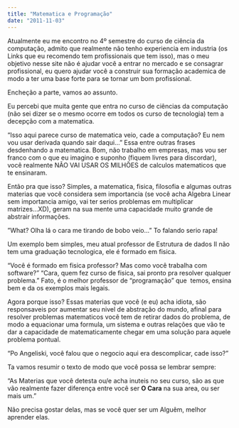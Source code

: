 ```yaml
---
title: "Matematica e Programação"
date: "2011-11-03"
---
```


Atualmente eu me encontro no 4º semestre do curso de ciência da computação, admito que realmente não tenho experiencia em industria (os Links que eu recomendo tem profissionais que tem isso), mas o meu objetivo nesse site não é ajudar você a entrar no mercado e se consagrar profissional, eu quero ajudar você a construir sua formação academica de modo a ter uma base forte para se tornar um bom profissional. 

Encheção a parte, vamos ao assunto. 

Eu percebi que muita gente que entra no curso de ciências da computação (não sei dizer se o mesmo ocorre em todos os curso de tecnologia) tem a decepção com a matematica. 

“Isso aqui parece curso de matematica veio, cade a computação? Eu nem vou usar derivada quando sair daqui...” 
Essa entre outras frases desdenhando a matematica. Bom, não trabalho em empresas, mas vou ser franco com o que eu imagino e suponho (fiquem livres para discordar), você realmente NÃO VAI USAR OS MILHÕES de calculos matematicos que te ensinaram. 

Então pra que isso? Simples, a matematica, fisica, filosofia e algumas outras materias que você considera sem importancia (se você acha Algebra Linear sem importancia amigo, vai ter serios problemas em multiplicar matrizes...XD), geram na sua mente uma capacidade muito grande de abstrair informações. 

”What? Olha lá o cara me tirando de bobo veio...” To falando serio rapa! 

Um exemplo bem simples, meu atual professor de Estrutura de dados II não tem uma graduação tecnologica, ele é formado em fisica. 

“Você é formado em fisica professor? Mas como você trabalha com software?” 
“Cara, quem fez curso de fisica, sai pronto pra resolver qualquer problema.” 
Fato, é o melhor professor de “programação” que  temos, ensina bem e da os exemplos mais legais. 

Agora porque isso? Essas materias que você (e eu) acha idiota, são responsaveis por aumentar seu nivel de abstração do mundo, afinal para resolver problemas matematicos você tem de retirar dados do problema, de modo a equacionar uma formula, um sistema e outras relações que vão te dar a capacidade de matematicamente chegar em uma solução para aquele problema pontual. 

“Po Angeliski, você falou que o negocio aqui era descomplicar, cade isso?” 

Ta vamos resumir o texto de modo que você possa se lembrar sempre: 

“As Materias que você detesta ou/e acha inuteis no seu curso, são as que vão realmente fazer diferença entre você ser **O Cara** na sua area, ou ser mais um.” 

Não precisa gostar delas, mas se você quer ser um Alguêm, melhor aprender elas.


<Signature />